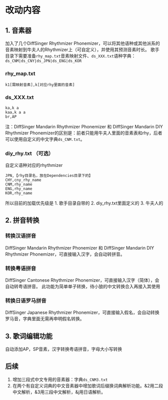 # 改动内容
## 1. 音素器
加入了几个DiffSinger Rhythmizer Phonemizer，可以将其他语种或其他派系的音素映射到牛夫人的Rhythmizer上（可自定义），并使用其预测音素时长。
歌手目录下需要准备`rhy_map.txt`音素映射文件、`ds_XXX.txt`语种字典：`ds_CNM|ds_CNY|ds_JPN|ds_ENG|ds_KOR`
### rhy_map.txt
```
k1[需映射音素],k[对应rhy里面的音素]
```

### ds_XXX.txt
```
ka,k a
kaa,k a a
br,AP
```
注：DiffSinger Mandarin Rhythmizer Phonemizer 和 DiffSinger Mandarin DIY Rhythmizer Phonemizer的区别是：前者只能用牛夫人里面的音素表和rhy，后者可以使用自定义的中文字典`ds_CNM.txt`。

### diy_rhy.txt （可选）
自定义语种对应的rhythmizer
```
JPN,【rhy目录名，放在Dependencies目录下的】
CHY,cny_rhy_name
CNM,rhy_name
ENG,rhy_name
KOR,rhy_name
```
所以目前的加载优先级是 1. 歌手目录自带的 2. diy_rhy.txt里面定义的 3. 牛夫人的
## 2. 拼音转换
### 转换汉语拼音
DiffSinger Mandarin Rhythmizer Phonemizer 和 DiffSinger Mandarin DIY Rhythmizer Phonemizer，可直接输入汉字，会自动转拼音。

### 转换粤语拼音
DiffSinger Cantonese Rhythmizer Phonemizer，可直接输入汉字（简体），会自动转粤语拼音。
此功能为简单单子转换，待小狼的中文转换合入再接入其使用

### 转换日语罗马拼音
DiffSinger Japanese Rhythmizer Phonemizer，可直接输入假名，会自动转换罗马音，字典里面无需再申明假名转换。

## 3. 歌词编辑功能
自动添加AP，SP音素，汉字转换粤语拼音，字母大小写转换

## 后续
1. 增加三段式中文专用的音素器：字典`ds_CNM3.txt`
2. 在两个有自定义词典的中文音素器中增加歌词后缀换词典解析功能。&2用二段中文解析，&3用三段中文解析，&j用日语解析。

